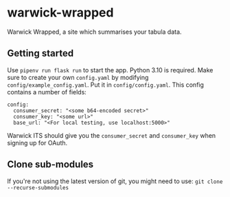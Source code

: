 # warwick-wrapped
Warwick Wrapped, a site which summarises your tabula data.

## Getting started
Use `pipenv run flask run` to start the app. Python 3.10 is required.
Make sure to create your own `config.yaml` by modifying `config/example_config.yaml`. Put it in `config/config.yaml`.
This config contains a number of fields:
```
config:
  consumer_secret: "<some b64-encoded secret>"
  consumer_key: "<some url>"
  base_url: "<For local testing, use localhost:5000>"
```

Warwick ITS should give you the `consumer_secret` and `consumer_key` when signing up for OAuth.

## Clone sub-modules
If you're not using the latest version of git, you might need to use: `git clone --recurse-submodules`
